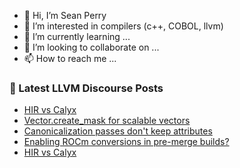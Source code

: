 - 👋 Hi, I’m Sean Perry
- 👀 I’m interested in compilers (c++, COBOL, llvm)
- 🌱 I’m currently learning ...
- 💞️ I’m looking to collaborate on ...
- 📫 How to reach me ...

<!---
s66perry/s66perry is a ✨ special ✨ repository because its `README.md` (this file) appears on your GitHub profile.
You can click the Preview link to take a look at your changes.
--->
### 📕 Latest LLVM Discourse Posts

<!-- DISCOURSE-LLVM:START -->
- [HIR vs Calyx](https://discourse.llvm.org/t/hir-vs-calyx/59701/3)
- [Vector.create_mask for scalable vectors](https://discourse.llvm.org/t/vector-create-mask-for-scalable-vectors/6038/4)
- [Canonicalization passes don&#39;t keep attributes](https://discourse.llvm.org/t/canonicalization-passes-dont-keep-attributes/59750/2)
- [Enabling ROCm conversions in pre-merge builds?](https://discourse.llvm.org/t/enabling-rocm-conversions-in-pre-merge-builds/6207/11)
- [HIR vs Calyx](https://discourse.llvm.org/t/hir-vs-calyx/59701/2)
<!-- DISCOURSE-LLVM:END -->
